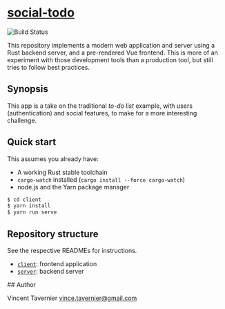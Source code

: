 # [social-todo](https://github.com/vtavernier/social-todo)

![Build Status](https://github.com/vtavernier/social-todo/workflows/build/badge.svg)

This repository implements a modern web application and server using a Rust
backend server, and a pre-rendered Vue frontend. This is more of an experiment
with those development tools than a production tool, but still tries to follow
best practices.

## Synopsis

This app is a take on the traditional *to-do list* example, with users
(authentication) and social features, to make for a more interesting challenge.

## Quick start

This assumes you already have:
* A working Rust stable toolchain
* `cargo-watch` installed (`cargo install --force cargo-watch`)
* node.js and the Yarn package manager

```bash
$ cd client
$ yarn install
$ yarn run serve
```

## Repository structure

See the respective READMEs for instructions.

* [`client`](client/): frontend application
* [`server`](server/): backend server

## Author

Vincent Tavernier <vince.tavernier@gmail.com>
